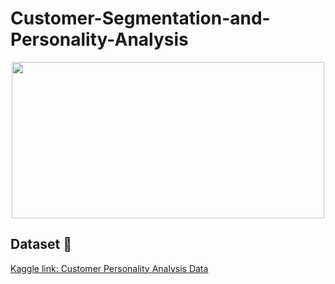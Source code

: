 # Customer-Segmentation-and-Personality-Analysis


<p align="center">
  <img width="500" height="250" src="https://sourcificconsulting.co.uk/wp-content/uploads/image19.gif">
</p>

## Dataset 📔

[Kaggle link: Customer Personality Analysis Data](https://www.kaggle.com/datasets/imakash3011/customer-personality-analysis)
